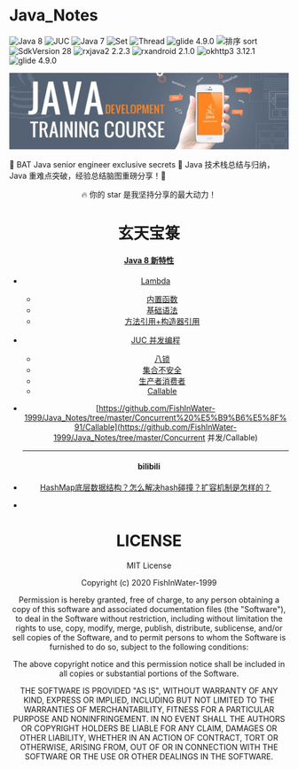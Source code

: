 # Java_Notes

![Java 8](https://img.shields.io/badge/Java-8-orange.svg?style=flat)
![JUC](https://img.shields.io/badge/juc-高并发-green.svg?style=flat)
![Java 7](https://img.shields.io/badge/Java-7-red.svg?style=flat)
![Set](https://img.shields.io/badge/set-集合-grown.svg?style=flat)
![Thread](https://img.shields.io/badge/Thread-线程池-blue.svg?style=flat)
![glide 4.9.0](https://img.shields.io/badge/哈希表-HashTable-green.svg?style=flat)
![排序 sort](https://img.shields.io/badge/注解-annotation-orange.svg?style=flat)
![SdkVersion 28](https://img.shields.io/badge/反射-invoke-green.svg?style=flat)
![rxjava2 2.2.3](https://img.shields.io/badge/接口-interface-red.svg?style=flat)
![rxandroid 2.1.0](https://img.shields.io/badge/类-class-grown.svg?style=flat)
![okhttp3 3.12.1](https://img.shields.io/badge/URL-网络-blue.svg?style=flat)
![glide 4.9.0](https://img.shields.io/badge/面试-interview-green.svg?style=flat)



![java](https://github.com/FishInWater-1999/Java_Notes/blob/master/java_bac.jpg)



🚀 BAT Java senior engineer exclusive secrets 🐂 Java 技术栈总结与归纳，Java 重难点突破，经验总结脑图重磅分享！🐂



<center>🔥 你的 star 是我坚持分享的最大动力！<center>



# 玄天宝箓



#### [Java 8 新特性](https://github.com/FishInWater-1999/Java_Notes/tree/master/Java8%20新特性)

- [Lambda](https://github.com/FishInWater-1999/Java_Notes/tree/master/Java8%20%E6%96%B0%E7%89%B9%E6%80%A7/Lambda)
  - [内置函数](https://github.com/FishInWater-1999/Java_Notes/tree/master/Java8%20%E6%96%B0%E7%89%B9%E6%80%A7/Lambda/%E5%86%85%E7%BD%AE%E5%87%BD%E6%95%B0)
  - [基础语法](https://github.com/FishInWater-1999/Java_Notes/tree/master/Java8%20%E6%96%B0%E7%89%B9%E6%80%A7/Lambda/%E5%9F%BA%E7%A1%80%E8%AF%AD%E6%B3%95)
  - [方法引用+构造器引用](https://github.com/FishInWater-1999/Java_Notes/tree/master/Java8%20%E6%96%B0%E7%89%B9%E6%80%A7/Lambda/%E6%96%B9%E6%B3%95%E5%BC%95%E7%94%A8%2B%E6%9E%84%E9%80%A0%E5%99%A8%E5%BC%95%E7%94%A8)

- [JUC 并发编程](https://github.com/FishInWater-1999/Java_Notes/tree/master/Concurrent%20%E5%B9%B6%E5%8F%91)
  - [八锁](https://github.com/FishInWater-1999/Java_Notes/tree/master/Concurrent%20%E5%B9%B6%E5%8F%91/%E5%85%AB%E9%94%81)
  - [集合不安全](https://github.com/FishInWater-1999/Java_Notes/tree/master/Concurrent%20%E5%B9%B6%E5%8F%91/%E9%9B%86%E5%90%88%E4%B8%8D%E5%AE%89%E5%85%A8)
  - [生产者消费者](https://github.com/FishInWater-1999/Java_Notes/tree/master/Concurrent%20%E5%B9%B6%E5%8F%91/%E7%94%9F%E4%BA%A7%E8%80%85_%E6%B6%88%E8%B4%B9%E8%80%85)
  - [Callable](https://github.com/FishInWater-1999/Java_Notes/tree/master/Concurrent%20%E5%B9%B6%E5%8F%91/Callable)

- [https://github.com/FishInWater-1999/Java_Notes/tree/master/Concurrent%20%E5%B9%B6%E5%8F%91/Callable](https://github.com/FishInWater-1999/Java_Notes/tree/master/Concurrent 并发/Callable)

  ----------------------------------------------------------------------------------------------------------------------------------
  
#### bilibili
  
  - [HashMap底层数据结构？怎么解决hash碰撞？扩容机制是怎样的？](https://github.com/hornhuang/Java_Notes/blob/master/bilibili/2021/06/HashMap%E5%BA%95%E5%B1%82%E6%95%B0%E6%8D%AE%E7%BB%93%E6%9E%84%EF%BC%9F%E6%80%8E%E4%B9%88%E8%A7%A3%E5%86%B3hash%E7%A2%B0%E6%92%9E%EF%BC%9F%E6%89%A9%E5%AE%B9%E6%9C%BA%E5%88%B6%E6%98%AF%E6%80%8E%E6%A0%B7%E7%9A%84%EF%BC%9F)

  - []()

# LICENSE

MIT License

Copyright (c) 2020 FishInWater-1999

Permission is hereby granted, free of charge, to any person obtaining a copy
of this software and associated documentation files (the "Software"), to deal
in the Software without restriction, including without limitation the rights
to use, copy, modify, merge, publish, distribute, sublicense, and/or sell
copies of the Software, and to permit persons to whom the Software is
furnished to do so, subject to the following conditions:

The above copyright notice and this permission notice shall be included in all
copies or substantial portions of the Software.

THE SOFTWARE IS PROVIDED "AS IS", WITHOUT WARRANTY OF ANY KIND, EXPRESS OR
IMPLIED, INCLUDING BUT NOT LIMITED TO THE WARRANTIES OF MERCHANTABILITY,
FITNESS FOR A PARTICULAR PURPOSE AND NONINFRINGEMENT. IN NO EVENT SHALL THE
AUTHORS OR COPYRIGHT HOLDERS BE LIABLE FOR ANY CLAIM, DAMAGES OR OTHER
LIABILITY, WHETHER IN AN ACTION OF CONTRACT, TORT OR OTHERWISE, ARISING FROM,
OUT OF OR IN CONNECTION WITH THE SOFTWARE OR THE USE OR OTHER DEALINGS IN THE
SOFTWARE.
